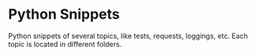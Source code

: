 # Python Snippets

Python snippets of several topics, like tests, requests, loggings, etc. Each topic is located in different folders.
